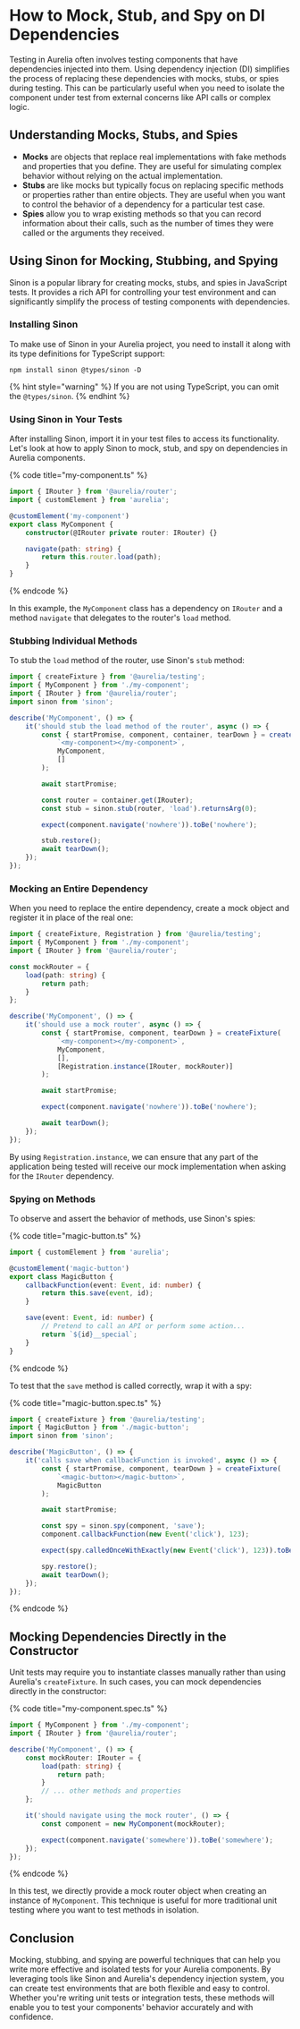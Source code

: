 # How to Mock, Stub, and Spy on DI Dependencies

Testing in Aurelia often involves testing components that have dependencies injected into them. Using dependency injection (DI) simplifies the process of replacing these dependencies with mocks, stubs, or spies during testing. This can be particularly useful when you need to isolate the component under test from external concerns like API calls or complex logic.

## Understanding Mocks, Stubs, and Spies

- **Mocks** are objects that replace real implementations with fake methods and properties that you define. They are useful for simulating complex behavior without relying on the actual implementation.
- **Stubs** are like mocks but typically focus on replacing specific methods or properties rather than entire objects. They are useful when you want to control the behavior of a dependency for a particular test case.
- **Spies** allow you to wrap existing methods so that you can record information about their calls, such as the number of times they were called or the arguments they received.

## Using Sinon for Mocking, Stubbing, and Spying

Sinon is a popular library for creating mocks, stubs, and spies in JavaScript tests. It provides a rich API for controlling your test environment and can significantly simplify the process of testing components with dependencies.

### Installing Sinon

To make use of Sinon in your Aurelia project, you need to install it along with its type definitions for TypeScript support:

```shell
npm install sinon @types/sinon -D
```

{% hint style="warning" %}
If you are not using TypeScript, you can omit the `@types/sinon`.
{% endhint %}

### Using Sinon in Your Tests

After installing Sinon, import it in your test files to access its functionality. Let's look at how to apply Sinon to mock, stub, and spy on dependencies in Aurelia components.

{% code title="my-component.ts" %}
```typescript
import { IRouter } from '@aurelia/router';
import { customElement } from 'aurelia';

@customElement('my-component')
export class MyComponent {
    constructor(@IRouter private router: IRouter) {}

    navigate(path: string) {
        return this.router.load(path);
    }
}
```
{% endcode %}

In this example, the `MyComponent` class has a dependency on `IRouter` and a method `navigate` that delegates to the router's `load` method.

### Stubbing Individual Methods

To stub the `load` method of the router, use Sinon's `stub` method:

```typescript
import { createFixture } from '@aurelia/testing';
import { MyComponent } from './my-component';
import { IRouter } from '@aurelia/router';
import sinon from 'sinon';

describe('MyComponent', () => {
    it('should stub the load method of the router', async () => {
        const { startPromise, component, container, tearDown } = createFixture(
            `<my-component></my-component>`,
            MyComponent,
            []
        );

        await startPromise;

        const router = container.get(IRouter);
        const stub = sinon.stub(router, 'load').returnsArg(0);

        expect(component.navigate('nowhere')).toBe('nowhere');

        stub.restore();
        await tearDown();
    });
});
```

### Mocking an Entire Dependency

When you need to replace the entire dependency, create a mock object and register it in place of the real one:

```typescript
import { createFixture, Registration } from '@aurelia/testing';
import { MyComponent } from './my-component';
import { IRouter } from '@aurelia/router';

const mockRouter = {
    load(path: string) {
        return path;
    }
};

describe('MyComponent', () => {
    it('should use a mock router', async () => {
        const { startPromise, component, tearDown } = createFixture(
            `<my-component></my-component>`,
            MyComponent,
            [],
            [Registration.instance(IRouter, mockRouter)]
        );

        await startPromise;

        expect(component.navigate('nowhere')).toBe('nowhere');

        await tearDown();
    });
});
```

By using `Registration.instance`, we can ensure that any part of the application being tested will receive our mock implementation when asking for the `IRouter` dependency.

### Spying on Methods

To observe and assert the behavior of methods, use Sinon's spies:

{% code title="magic-button.ts" %}
```typescript
import { customElement } from 'aurelia';

@customElement('magic-button')
export class MagicButton {
    callbackFunction(event: Event, id: number) {
        return this.save(event, id);
    }

    save(event: Event, id: number) {
        // Pretend to call an API or perform some action...
        return `${id}__special`;
    }
}
```
{% endcode %}

To test that the `save` method is called correctly, wrap it with a spy:

{% code title="magic-button.spec.ts" %}
```typescript
import { createFixture } from '@aurelia/testing';
import { MagicButton } from './magic-button';
import sinon from 'sinon';

describe('MagicButton', () => {
    it('calls save when callbackFunction is invoked', async () => {
        const { startPromise, component, tearDown } = createFixture(
            `<magic-button></magic-button>`,
            MagicButton
        );

        await startPromise;

        const spy = sinon.spy(component, 'save');
        component.callbackFunction(new Event('click'), 123);

        expect(spy.calledOnceWithExactly(new Event('click'), 123)).toBeTruthy();

        spy.restore();
        await tearDown();
    });
});
```
{% endcode %}

## Mocking Dependencies Directly in the Constructor

Unit tests may require you to instantiate classes manually rather than using Aurelia's `createFixture`. In such cases, you can mock dependencies directly in the constructor:

{% code title="my-component.spec.ts" %}
```typescript
import { MyComponent } from './my-component';
import { IRouter } from '@aurelia/router';

describe('MyComponent', () => {
    const mockRouter: IRouter = {
        load(path: string) {
            return path;
        }
        // ... other methods and properties
    };

    it('should navigate using the mock router', () => {
        const component = new MyComponent(mockRouter);

        expect(component.navigate('somewhere')).toBe('somewhere');
    });
});
```
{% endcode %}

In this test, we directly provide a mock router object when creating an instance of `MyComponent`. This technique is useful for more traditional unit testing where you want to test methods in isolation.

## Conclusion

Mocking, stubbing, and spying are powerful techniques that can help you write more effective and isolated tests for your Aurelia components. By leveraging tools like Sinon and Aurelia's dependency injection system, you can create test environments that are both flexible and easy to control. Whether you're writing unit tests or integration tests, these methods will enable you to test your components' behavior accurately and with confidence.
